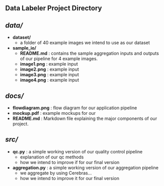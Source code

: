 **Data Labeler Project Directory**
------------


*data/* 
- 
- **dataset/** 
    - a folder of 40 example images we intend to use as our dataset
- **sample_io/**
    - **README.md** : contains the sample aggregation inputs and outputs of our pipeline for 4 example images.
    - **image1.png** : example input
    - **image2.png** : example input
    - **image3.png** : example input
    - **image4.png** : example input 

*docs/*
-
- **flowdiagram.png** : flow diagram for our application pipeline 
- **mockup.pdf** : example mockups for our 
- **README.md** : Markdown file explaining the major components of our project. 

*src/*
-
- **qc.py** : a simple working version of our quality control pipeline
    - explanation of our qc methods
    - how we intend to improve if for our final version 
- **aggregation.py** : a simple working version of our aggregation pipeline
    - we aggregate by using Cerebras...
    - how we intend to improve it for our final version




